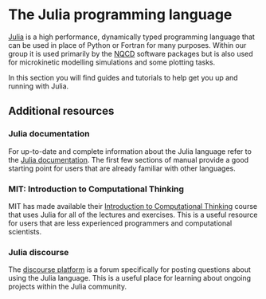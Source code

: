 # The Julia programming language

[Julia](https://julialang.org/) is a high performance, dynamically typed programming language that can be used in place of Python or Fortran for many purposes.
Within our group it is used primarily by the [NQCD](https://github.com/nqcd) software packages but is also used for microkinetic modelling simulations and some plotting tasks.

In this section you will find guides and tutorials to help get you up and running with Julia.

## Additional resources

### Julia documentation

For up-to-date and complete information about the Julia language refer to the [Julia documentation](https://docs.julialang.org/).
The first few sections of manual provide a good starting point for users that are already familiar with other languages.

### MIT: Introduction to Computational Thinking

MIT has made available their [Introduction to Computational Thinking](https://computationalthinking.mit.edu/Spring21/) course that uses Julia for all of the lectures and exercises.
This is a useful resource for users that are less experienced programmers and computational scientists.

### Julia discourse

The [discourse platform](https://discourse.julialang.org/) is a forum specifically for posting questions about using the Julia language. This is a useful place for learning about ongoing projects within the Julia community.
